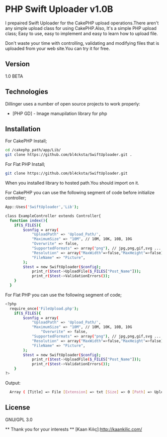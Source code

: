 PHP Swift Uploader v1.0&Beta;
=========

I prepaired Swift Uploader for the CakePHP upload operations.There aren't any simple upload class for using CakePHP.Also, It's a simple PHP upload class;
Easy to use, easy to implement and easy to learn how to upload file.

Don't waste your time with controlling, validating and modifying files that is uploaded from your web site.You can try it for free.


Version
----

1.0 BETA

Technologies
-----------

Dillinger uses a number of open source projects to work properly:

* [PHP GD] - Image manupilation library for php


Installation
--------------
For CakePHP Install;

```sh
cd /cakephp_path/app/Lib/
git clone https://github.com/bl4cksta/SwiftUploader.git .
```

For Flat PHP Install;

```sh
git clone https://github.com/bl4cksta/SwiftUploader.git
```

When you installed library to hosted path.You should import on it.

For CakePHP you can use the following segment of code before initialize controller;
```sh
App::Uses('SwiftUploader','Lib');

class ExampleController extends Controller{
  function index(){
    if($_FILES){
    	$config = array(
            "UploadPath" => 'Upload_Path/',
            "MaximumSize" => "10M", // 10M, 10K, 10B, 10G
    		"Overwrite" => false,
            "SupportedFormats" => array("png"), // jpg,png,gif,svg ...
    		"Resolution" => array("MaxWidth"=>false,"MaxHeight"=>false),
    		"FileName" => "Picture",	
    	);
    	$test = new SwiftUploader($config);
    		print_r($test->UploadFile($_FILES["Post_Name"]));
    		print_r($test->ValidationErrors());
    }
  }

```

For Flat PHP you can use the following segment of code;
```sh
<?php 
  require_once('FileUpload.php');
    if($_FILES){
    	$config = array(
            "UploadPath" => 'Upload_Path/',
            "MaximumSize" => "10M", // 10M, 10K, 10B, 10G
    		    "Overwrite" => false,
            "SupportedFormats" => array("png"), // jpg,png,gif,svg ...
    		"Resolution" => array("MaxWidth"=>false,"MaxHeight"=>false),
    		"FileName" => "Picture",	
    	);
    	$test = new SwiftUploader($config);
    		print_r($test->UploadFile($_FILES["Post_Name"]));
    		print_r($test->ValidationErrors());
    }
?>
```

Output:
```sh
  Array ( [Title] => File [Extension] => txt [Size] => 0 [Path] => Upload_Path/ [FullFile] => Upload_Path/File.txt )
```

License
----

GNU/GPL 3.0



** Thank you for your interests **
[Kaan Kılıç]:http://kaankilic.com/
